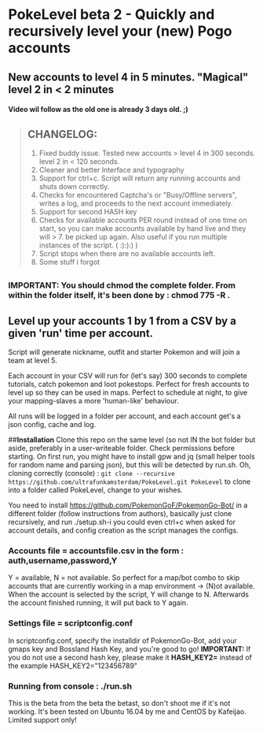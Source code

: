 # **PokeLevel beta 2 - Quickly and recursively level your (new) Pogo accounts**  #
## New accounts to level 4 in 5 minutes. "Magical" level 2 in < 2 minutes  ##

#### Video wil follow as the old one is already 3 days old. ;)

> ## CHANGELOG:
> 1. Fixed buddy issue. Tested new accounts > level 4 in 300 seconds. level 2 in < 120 seconds.
> 2. Cleaner and better Interface and typography
> 3. Support for ctrl+c. Script will return any running accounts and shuts down correctly.
> 4. Checks for encountered Captcha's or "Busy/Offline servers", writes a log, and proceeds to the next account immediately.
> 5. Support for second HASH key
> 6. Checks for available accounts PER round instead of one time on start, so you can make accounts available by hand live and they will > 7. be picked up again. Also useful if you run multiple instances of the script. (  :):):)  )
> 8. Script stops when there are no available accounts left.
> 9. Some stuff i forgot
##

### IMPORTANT: You should chmod the complete folder. From within the folder itself, it's been done by : chmod 775 -R .

## Level up your accounts 1 by 1 from a CSV by a given 'run' time per account.

Script will generate nickname, outfit and starter Pokemon and will join a team at level 5.

Each account in your CSV will run for (let's say) 300 seconds to complete tutorials, catch pokemon and loot pokestops.
Perfect for fresh accounts to level up so they can be used in maps.
Perfect to schedule at night, to give your mapping-slaves a more 'human-like' behaviour.

All runs will be logged in a folder per account, and each account get's a json config, cache and log.

##**Installation**
Clone this repo on the same level (so not IN the bot folder but aside, preferably in a user-writeable folder. Check permissions before starting. On first run, you might have to install gpw and jq (small helper tools for random name and parsing json), but this will be detected by run.sh.
Oh, cloning correctly (console) : `git clone --recursive https://github.com/ultrafunkamsterdam/PokeLevel.git PokeLevel` to clone into a folder called PokeLevel, change to your wishes.

You need to install https://github.com/PokemonGoF/PokemonGo-Bot/ in a different folder (follow instructions from authors), basically just clone recursively, and run ./setup.sh-i 
you could even ctrl+c when asked for account details, and config creation as the script manages the configs.

### Accounts file = accountsfile.csv  in the form : auth,username,password,Y
Y = available, N = not available. 
So perfect for a map/bot combo to skip accounts that are currently working in a map environment -> (N)ot available. When the account is selected by the script, Y will change to N. Afterwards the account finished running, it will put back to Y again.
### Settings file = scriptconfig.conf
In scriptconfig.conf, specify the installdir of PokemonGo-Bot, add your gmaps key and Bossland Hash Key, and you're good to go!
**IMPORTANT:** If you do not use a second hash key, please make it **HASH_KEY2=** instead of the example HASH_KEY2="123456789"
### Running from console :   ./run.sh 

This is the beta from the beta the betast, so don't shoot me if it's not working. It's been tested on Ubuntu 16.04 by me and CentOS by Kafeijao. Limited support only!
